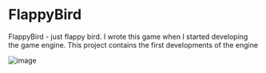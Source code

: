 # FlappyBird

FlappyBird - just flappy bird.
I wrote this game when I started developing the game engine.
This project contains the first developments of the engine

![image](https://github.com/SongToSoft/FlappyBird-src/blob/master/Images/screenshot.png)
